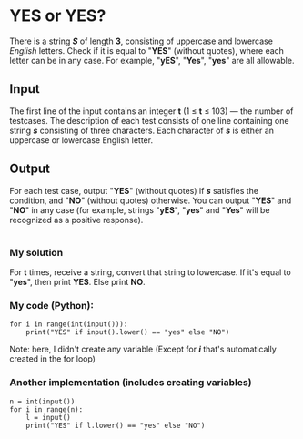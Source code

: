 # YES or YES?
There is a string **_S_** of length **3**, consisting of uppercase and lowercase *English* letters. Check if it is equal to "**YES**" (without quotes), where each letter can be in any case. For example, "**yES**", "**Yes**", "**yes**" are all allowable.



## **Input**
The first line of the input contains an integer **t** (1 ≤ **t** ≤ 103) — the number of testcases.
The description of each test consists of one line containing one string **_s_** consisting of three characters. Each character of **_s_** is either an uppercase or lowercase English letter.


## **Output**
For each test case, output "**YES**" (without quotes) if ***s*** satisfies the condition, and "**NO**" (without quotes) otherwise.
You can output "**YES**" and "**NO**" in any case (for example, strings "**yES**", "**yes**" and "**Yes**" will be recognized as a positive response).


#


### My solution
For **t** times, receive a string, convert that string to lowercase. If it's equal to "**yes**", then print **YES**. Else print **NO**.

### My code (**Python**):
```
for i in range(int(input())):
	print("YES" if input().lower() == "yes" else "NO")
```

Note: here, I didn't create any variable (Except for ***i*** that's automatically created in the for loop)

### Another implementation (includes creating variables)

```
n = int(input())
for i in range(n):
    l = input() 
    print("YES" if l.lower() == "yes" else "NO")
```
